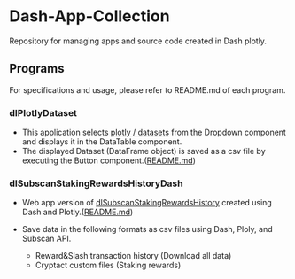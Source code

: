 # Dash-App-Collection
Repository for managing apps and source code created in Dash plotly.

## Programs
For specifications and usage, please refer to README.md of each program.

### dlPlotlyDataset
* This application selects [plotly / datasets](https://github.com/plotly/datasets) from the Dropdown component and displays it in the DataTable component.
* The displayed Dataset (DataFrame object) is saved as a csv file by executing the Button component.([README.md](https://github.com/7rikazhexde/dlPlotlyDataset/blob/main/README.md))

### dlSubscanStakingRewardsHistoryDash
* Web app version of [dlSubscanStakingRewardsHistory](https://github.com/7rikazhexde/dlSubscanStakingRewardsHistory#dlsubscanstakingrewardshistory) created using Dash and Plotly.([README.md](https://github.com/7rikazhexde/dlSubscanStakingRewardsHistoryDash/blob/main/README.md))

* Save data in the following formats as csv files using Dash, Ploly, and Subscan API.
  * Reward&Slash transaction history (Download all data)  
  * Cryptact custom files (Staking rewards) 
